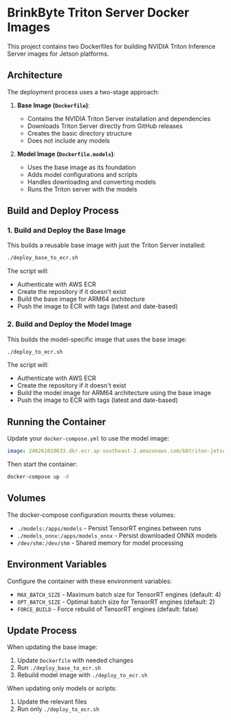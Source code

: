 # BrinkByte Triton Server Docker Images

This project contains two Dockerfiles for building NVIDIA Triton Inference Server images for Jetson platforms.

## Architecture

The deployment process uses a two-stage approach:

1. **Base Image (`Dockerfile`)**: 
   - Contains the NVIDIA Triton Server installation and dependencies
   - Downloads Triton Server directly from GitHub releases
   - Creates the basic directory structure
   - Does not include any models

2. **Model Image (`Dockerfile.models`)**: 
   - Uses the base image as its foundation
   - Adds model configurations and scripts
   - Handles downloading and converting models
   - Runs the Triton server with the models

## Build and Deploy Process

### 1. Build and Deploy the Base Image

This builds a reusable base image with just the Triton Server installed:

```bash
./deploy_base_to_ecr.sh
```

The script will:
- Authenticate with AWS ECR
- Create the repository if it doesn't exist
- Build the base image for ARM64 architecture
- Push the image to ECR with tags (latest and date-based)

### 2. Build and Deploy the Model Image

This builds the model-specific image that uses the base image:

```bash
./deploy_to_ecr.sh
```

The script will:
- Authenticate with AWS ECR
- Create the repository if it doesn't exist
- Build the model image for ARM64 architecture using the base image
- Push the image to ECR with tags (latest and date-based)

## Running the Container

Update your `docker-compose.yml` to use the model image:

```yaml
image: 246261010633.dkr.ecr.ap-southeast-2.amazonaws.com/bbtriton-jetson:latest
```

Then start the container:

```bash
docker-compose up -d
```

## Volumes

The docker-compose configuration mounts these volumes:

- `./models:/apps/models` - Persist TensorRT engines between runs
- `./models_onnx:/apps/models_onnx` - Persist downloaded ONNX models
- `/dev/shm:/dev/shm` - Shared memory for model processing

## Environment Variables

Configure the container with these environment variables:

- `MAX_BATCH_SIZE` - Maximum batch size for TensorRT engines (default: 4)
- `OPT_BATCH_SIZE` - Optimal batch size for TensorRT engines (default: 2)
- `FORCE_BUILD` - Force rebuild of TensorRT engines (default: false)

## Update Process

When updating the base image:
1. Update `Dockerfile` with needed changes
2. Run `./deploy_base_to_ecr.sh`
3. Rebuild model image with `./deploy_to_ecr.sh`

When updating only models or scripts:
1. Update the relevant files
2. Run only `./deploy_to_ecr.sh` 